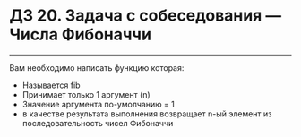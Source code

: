 # ДЗ 20. Задача с собеседования — Числа Фибоначчи
<hr>
Вам необходимо написать функцию которая:

- Называется fib
- Принимает только 1 аргумент (n)
- Значение аргумента по-умолчанию = 1
- в качестве результата выполнения возвращает n-ый элемент из последовательность чисел Фибоначчи